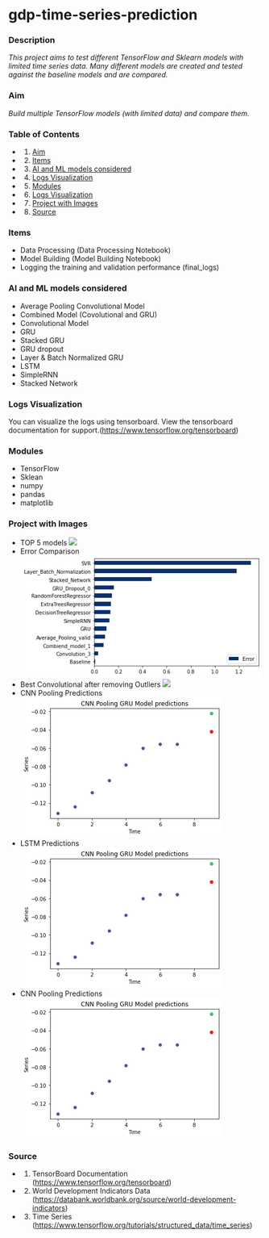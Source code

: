 # gdp-time-series-prediction

### Description  
*This project aims to test different TensorFlow and Sklearn models with limited time series data. Many different models are created and tested against the baseline models and are compared.*

### Aim
*Build multiple TensorFlow models (with limited data) and compare them.*

### Table of Contents
* 1) [Aim](#aim)
* 2) [Items](#items)
* 3) [AI and ML models considered](#ai-and-ml-models-considered)
* 4) [Logs Visualization](#logs-visualization)
* 5) [Modules](#modules)
* 6) [Logs Visualization](#logs-visualization)
* 7) [Project with Images](#project-with-images)
* 8) [Source](#source)


### Items 
* Data Processing (Data Processing Notebook)
* Model Building (Model Building Notebook)
* Logging the training and validation performance (final_logs)

### AI and ML models considered 
* Average Pooling Convolutional Model
* Combined Model (Covolutional and GRU)
* Convolutional Model 
* GRU 
* Stacked GRU 
* GRU dropout
* Layer & Batch Normalized GRU
* LSTM 
* SimpleRNN 
* Stacked Network

### Logs Visualization 
You can visualize the logs using tensorboard. View the tensorboard documentation for support.(https://www.tensorflow.org/tensorboard)


### Modules 
* TensorFlow 
* Sklean 
* numpy 
* pandas 
* matplotlib 

### Project with Images
* TOP 5 models 
<img src="./images/top_5_model.png"><img/>
* Error Comparison 
<img src="./images/error_comparison.png"><img/>
* Best Convolutional after removing Outliers
<img src="./images/error_removing_outliers.png"><img/>
* CNN Pooling Predictions
<img src="./images/cnn_pooling_gru_model.png"><img/>
* LSTM  Predictions
<img src="./images/cnn_pooling_gru_model.png"><img/>
* CNN Pooling Predictions
<img src="./images/cnn_pooling_gru_model.png"><img/>

### Source
* 1) TensorBoard Documentation (https://www.tensorflow.org/tensorboard)
* 2) World Development Indicators Data (https://databank.worldbank.org/source/world-development-indicators)
* 3) Time Series (https://www.tensorflow.org/tutorials/structured_data/time_series)
